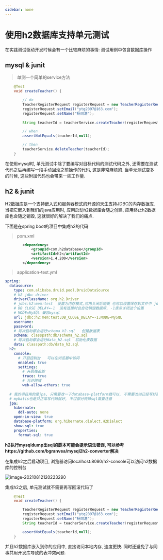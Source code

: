 ```yaml
---
sidebar: none
---
```

# 使用h2数据库支持单元测试

在实践测试驱动开发时候会有一个比较麻烦的事情: 测试用例中包含数据库操作

## mysql & junit

>  单测一个简单的service方法

```java
    @Test
    void createTeacher() {

        // do
        TeacherRegisterRequest registerRequest = new TeacherRegisterRequest();
        registerRequest.setEmail("ytg2097@163.com");
        registerRequest.setName("杨同港");
        
        String teacherId = teacherService.createTeacher(registerRequest);

        // when
        assertNotEquals(teacherId,null);

        // then
        teacherService.deleteTeacher(teacherId);
    }
```



在使用mysql时, 单元测试中除了要编写对目标代码的测试代码之外, 还需要在测试代码之后再编写一段手动回滚之前操作的代码, 这是非常麻烦的. 当单元测试变多的时候, 这些附加代码也会带来一些工作量.

## h2 & junit

H2数据库是一个支持嵌入式和服务器模式的开源的天生支持JDBC的内存数据库. 当把它嵌入到我们的java应用时, 应用启动h2数据库会随之创建, 应用终止h2数据库也会随之销毁, 这就很好的解决了我们的痛点.

下面是在spring boot的项目中集成h2的代码

> pom.xml

```xml
        <dependency>
            <groupId>com.h2database</groupId>
            <artifactId>h2</artifactId>
            <version>1.4.200</version>
        </dependency>
```

> application-test.yml

```yaml
spring:
  datasource:
    type: com.alibaba.druid.pool.DruidDataSource
    # h2 jdbc driver
    driverClassName: org.h2.Driver
    # jdbc:h2:mem:test  设置为内存模式,应用关闭后销毁 也可以设置保存到文件中 jdbc:h2:file:/data/h2-data
    # DB_CLOSE_DELAY=-1  没有连接时会自动销毁数据库, -1表示关闭这个设置
    # MODE=MySQL 兼容mysql
    url: jdbc:h2:mem:test;DB_CLOSE_DELAY=-1;MODE=MySQL
    username:
    password:
    # 每次启动都会运行schema_h2.sql   创建数据表
    schema: classpath:db/schema_h2.sql
    # 每次启动都会运行data_h2.sql  初始化表数据
    data: classpath:db/data_h2.sql
  h2:
    console:
      # 开启控制台   可以在浏览器中访问
      enabled: true
      settings:
      	# 开启栈追踪
        trace: true
        # 允许跨域
        web-allow-others: true
  
  # 我的项目用的是jpa, 只需要改一下database-platform就可以, 不需要改动已经写好的代码
  # mybatis也是只正常写代码就好, 不过部分特殊sql需要注意
  jpa:
    hibernate:
      ddl-auto: none
    open-in-view: true
    database-platform: org.hibernate.dialect.H2Dialect
    show-sql: true
    properties:
      format-sql: true
```

**h2执行mysqldump出sql的脚本可能会提示语法错误, 可以参考https://github.com/bgranvea/mysql2h2-converter解决**

在集成h2之后启动项目, 浏览器访问localhost:8080/h2-console可以访问h2数据库的控制台

![image-20210812120223290](http://image.ytg2097.com/img/image-20210812120223290.png)

集成h2之后, 单元测试就不需要再写回滚代码了

```java
    @Test
    void createTeacher() {

        TeacherRegisterRequest registerRequest = new TeacherRegisterRequest();
        registerRequest.setEmail("ytg2097@163.com");
        registerRequest.setName("杨同港");
        String teacherId = teacherService.createTeacher(registerRequest);

        assertNotEquals(teacherId,null);
    }
```

并且h2数据库嵌入到你的应用中, 直接访问本地内存, 速度更快.  同时还避免了与同事共用开发库导致的表冲突问题. 

